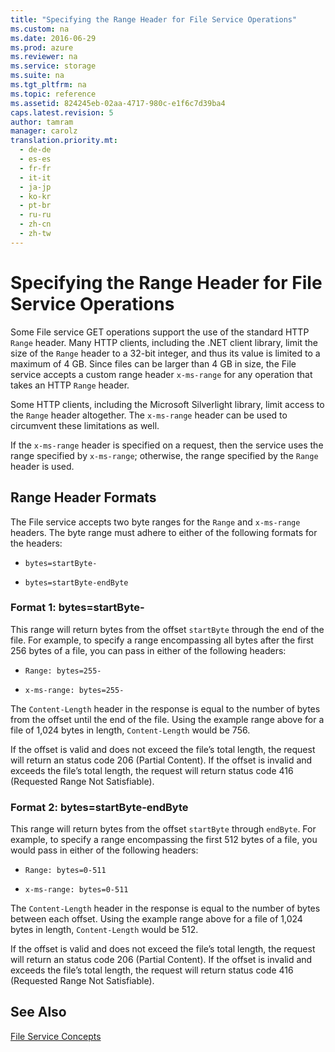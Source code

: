 ```yaml
---
title: "Specifying the Range Header for File Service Operations"
ms.custom: na
ms.date: 2016-06-29
ms.prod: azure
ms.reviewer: na
ms.service: storage
ms.suite: na
ms.tgt_pltfrm: na
ms.topic: reference
ms.assetid: 824245eb-02aa-4717-980c-e1f6c7d39ba4
caps.latest.revision: 5
author: tamram
manager: carolz
translation.priority.mt: 
  - de-de
  - es-es
  - fr-fr
  - it-it
  - ja-jp
  - ko-kr
  - pt-br
  - ru-ru
  - zh-cn
  - zh-tw
---
```

# Specifying the Range Header for File Service Operations
Some File service GET operations support the use of the standard HTTP `Range` header. Many HTTP clients, including the .NET client library, limit the size of the `Range` header to a 32-bit integer, and thus its value is limited to a maximum of 4 GB. Since files can be larger than 4 GB in size, the File service accepts a custom range header `x-ms-range` for any operation that takes an HTTP `Range` header.  
  
 Some HTTP clients, including the Microsoft Silverlight library, limit access to the `Range` header altogether. The `x-ms-range` header can be used to circumvent these limitations as well.  
  
 If the `x-ms-range` header is specified on a request, then the service uses the range specified by `x-ms-range`; otherwise, the range specified by the `Range` header is used.  
  
## Range Header Formats  
 The File service accepts two byte ranges for the `Range` and `x-ms-range` headers. The byte range must adhere to either of the following formats for the headers:  
  
-   `bytes=startByte-`  
  
-   `bytes=startByte-endByte`  
  
### Format 1: bytes=startByte-  
 This range will return bytes from the offset `startByte` through the end of the file. For example, to specify a range encompassing all bytes after the first 256 bytes of a file, you can pass in either of the following headers:  
  
-   `Range: bytes=255-`  
  
-   `x-ms-range: bytes=255-`  
  
 The `Content-Length` header in the response is equal to the number of bytes from the offset until the end of the file. Using the example range above for a file of 1,024 bytes in length, `Content-Length` would be 756.  
  
 If the offset is valid and does not exceed the file’s total length, the request will return an status code 206 (Partial Content). If the offset is invalid and exceeds the file’s total length, the request will return status code 416 (Requested Range Not Satisfiable).  
  
### Format 2: bytes=startByte-endByte  
 This range will return bytes from the offset `startByte` through `endByte`. For example, to specify a range encompassing the first 512 bytes of a file, you would pass in either of the following headers:  
  
-   `Range: bytes=0-511`  
  
-   `x-ms-range: bytes=0-511`  
  
 The `Content-Length` header in the response is equal to the number of bytes between each offset. Using the example range above for a file of 1,024 bytes in length, `Content-Length` would be 512.  
  
 If the offset is valid and does not exceed the file’s total length, the request will return an status code 206 (Partial Content). If the offset is invalid and exceeds the file’s total length, the request will return status code 416 (Requested Range Not Satisfiable).  
  
## See Also  
 [File Service Concepts](../rest-conceptual/File-Service-Concepts.md)